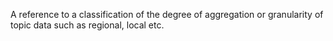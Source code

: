 ﻿A reference to a classification of the degree of aggregation or granularity of topic data such as regional, local etc.